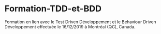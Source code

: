 # Formation-TDD-et-BDD
Formation en lien avec le Test Driven Développement et le Behaviour Driven Développement effectuée le 16/12/2019 à Montréal (QC), Canada.
